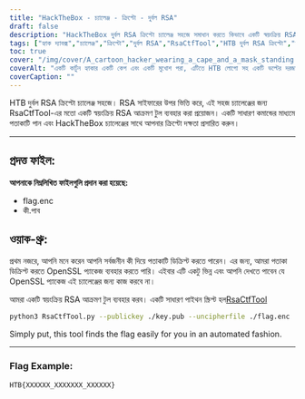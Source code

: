 ```yaml
---
title: "HackTheBox - চ্যালেঞ্জ - ক্রিপ্টো - দুর্বল RSA"
draft: false
description: "HackTheBox দুর্বল RSA ক্রিপ্টো চ্যালেঞ্জ সহজে সমাধান করতে কিভাবে একটি স্বয়ংক্রিয় RSA আক্রমণ টুল, RsaCtfTool ব্যবহার করবেন তা শিখুন।"
tags: ["হ্যাক দ্যাবক্স","চ্যালেঞ্জ","ক্রিপ্টো","দুর্বল RSA","RsaCtfTool","HTB দুর্বল RSA ক্রিপ্টো","সহজ চ্যালেঞ্জ","RSA সাইফার","flag.enc", "key.pub", "ওপেনএসএসএল প্যাকেজ","স্বয়ংক্রিয় RSA আক্রমণ টুল","পাইথন স্ক্রিপ্ট","RsaCtfTool","পাইথন 3","পাবলিক কী","অনাকাঙ্খিত","পতাকা উদাহরণ"]
toc: true
cover: "/img/cover/A_cartoon_hacker_wearing_a_cape_and_a_mask_standing.png"
coverAlt: "একটি কার্টুন হ্যাকার একটি কেপ এবং একটি মুখোশ পরা, এটিতে HTB লোগো সহ একটি ভল্টের দরজার সামনে দাঁড়িয়ে আছে এবং একটি হাতিয়ার (যেমন একটি রেঞ্চ বা একটি স্ক্রু ড্রাইভার) ধরে আছে একটি সবুজ পটভূমিতে সাফল্যের প্রতীক এবং একটি বক্তৃতা বুদ্বুদে পতাকা তাদের মাথার উপরে।"
coverCaption: ""
---
```

 HTB দুর্বল RSA ক্রিপ্টো চ্যালেঞ্জ সহজে। RSA সাইফারের উপর ভিত্তি করে, এই সহজ চ্যালেঞ্জের জন্য RsaCtfTool-এর মতো একটি স্বয়ংক্রিয় RSA আক্রমণ টুল ব্যবহার করা প্রয়োজন। একটি সাধারণ কমান্ডের মাধ্যমে পতাকাটি পান এবং HackTheBox চ্যালেঞ্জের সাথে আপনার ক্রিপ্টো দক্ষতা প্রসারিত করুন।

______

## প্রদত্ত ফাইল:

**আপনাকে নিম্নলিখিত ফাইলগুলি প্রদান করা হয়েছে:**
- flag.enc
- কী.পাব

## ওয়াক-থ্রু:

প্রথম নজরে, আপনি মনে করেন আপনি সর্বজনীন কী দিয়ে পতাকাটি ডিক্রিপ্ট করতে পারেন।
এর জন্য, আমরা পতাকা ডিক্রিপ্ট করতে OpenSSL প্যাকেজ ব্যবহার করতে পারি।
এইবার এটি একটু ভিন্ন এবং আপনি দেখতে পাবেন যে OpenSSL প্যাকেজ এই চ্যালেঞ্জের জন্য কাজ করবে না।

আমরা একটি স্বয়ংক্রিয় RSA আক্রমণ টুল ব্যবহার করব। একটি সাধারণ পাইথন স্ক্রিপ্ট হল[RsaCtfTool](https://github.com/Ganapati/RsaCtfTool)

```bash
python3 RsaCtfTool.py --publickey ./key.pub --uncipherfile ./flag.enc 
```
  
Simply put, this tool finds the flag easily for you in an automated fashion.

______

### Flag Example:
```
HTB{XXXXXX_XXXXXXX_XXXXXX}
```
